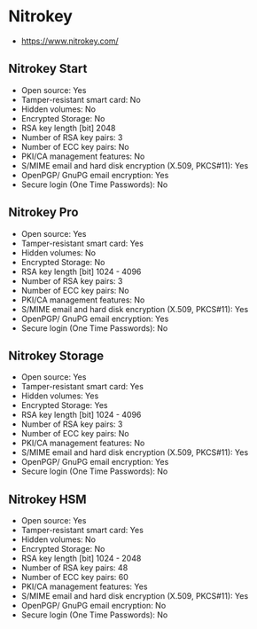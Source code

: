 # Nitrokey 
* https://www.nitrokey.com/

## Nitrokey Start
* Open source: Yes
* Tamper-resistant smart card: No
* Hidden volumes: No
* Encrypted Storage: No
* RSA key length [bit] 2048
* Number of RSA key pairs: 3
* Number of ECC key pairs: No
* PKI/CA management features: No
* S/MIME email and hard disk encryption (X.509, PKCS#11): Yes
* OpenPGP/ GnuPG email encryption: Yes
* Secure login (One Time Passwords): No

## Nitrokey Pro
* Open source: Yes
* Tamper-resistant smart card: Yes
* Hidden volumes: No
* Encrypted Storage: No
* RSA key length [bit] 1024 - 4096
* Number of RSA key pairs: 3
* Number of ECC key pairs: No
* PKI/CA management features: No
* S/MIME email and hard disk encryption (X.509, PKCS#11): Yes
* OpenPGP/ GnuPG email encryption: Yes
* Secure login (One Time Passwords): No 

## Nitrokey Storage
* Open source: Yes
* Tamper-resistant smart card: Yes
* Hidden volumes: Yes
* Encrypted Storage: Yes
* RSA key length [bit] 1024 - 4096
* Number of RSA key pairs: 3
* Number of ECC key pairs: No
* PKI/CA management features: No
* S/MIME email and hard disk encryption (X.509, PKCS#11): Yes
* OpenPGP/ GnuPG email encryption: Yes
* Secure login (One Time Passwords): No

## Nitrokey HSM
* Open source: Yes
* Tamper-resistant smart card: Yes
* Hidden volumes: No
* Encrypted Storage: No
* RSA key length [bit] 1024 - 2048
* Number of RSA key pairs: 48
* Number of ECC key pairs: 60
* PKI/CA management features: Yes
* S/MIME email and hard disk encryption (X.509, PKCS#11): Yes
* OpenPGP/ GnuPG email encryption: No
* Secure login (One Time Passwords): No

